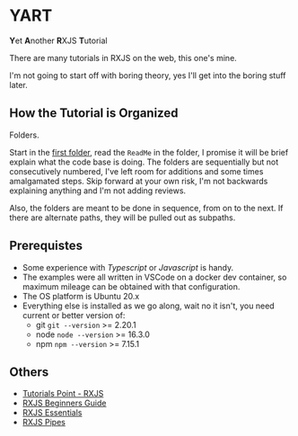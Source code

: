 # YART

**Y**et **A**nother **R**XJS **T**utorial

There are many tutorials in RXJS on the web, this one's mine.

I'm not going to start off with boring theory, yes I'll get into the boring stuff later.

## How the Tutorial is Organized

Folders.  

Start in the [first folder](/001_Getting_Started), read the `ReadMe` in the folder, I promise it will be brief explain what the code base is doing.  The folders are sequentially but not consecutively numbered, I've left room for additions and some times amalgamated steps.  Skip forward at your own risk, I'm not backwards explaining anything and I'm not adding reviews.

Also, the folders are meant to be done in sequence, from on to the next.  If there are alternate paths, they will be pulled out as subpaths.

## Prerequistes

- Some experience with _Typescript_ or _Javascript_ is handy.
- The examples were all written in VSCode on a docker dev container, so maximum mileage can be obtained with that configuration.
- The OS platform is Ubuntu 20.x
- Everything else is installed as we go along, wait no it isn't, you need current or better version of:
  - git `git --version` >= 2.20.1
  - node `node --version` >= 16.3.0
  - npm `npm --version` >= 7.15.1

## Others

- [Tutorials Point - RXJS](https://www.tutorialspoint.com/rxjs/index.htm)
- [RXJS Beginners Guide](https://www.geeksforgeeks.org/rxjs-beginners-guide/)
- [RXJS Essentials](https://yakovfain.com/2017/08/28/rxjs-essentials-part-1/)
- [RXJS Pipes](https://johnlindquist.com/rxjs-pipes/)
